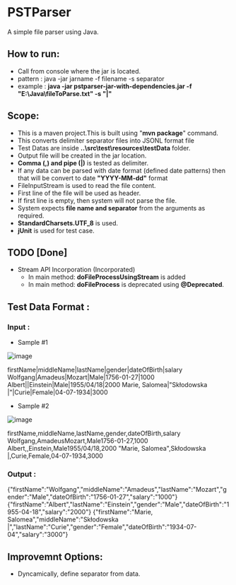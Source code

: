 # PSTParser

A simple file parser using Java.

## How to run:
-  Call from console where the jar is located.
-  pattern : java -jar jarname -f filename -s separator
-  example : **java -jar pstparser-jar-with-dependencies.jar -f "E:\\Java\\fileToParse.txt" -s "|"**

## Scope:
- This is a maven project.This is built using "**mvn package**" command.
- This converts delimiter separator files into JSONL format file
- Test Datas are inside **..\src\test\resources\testData** folder.
- Output file will be created in the jar location.
- **Comma (,) and pipe (|)** is tested as delimiter.
- If any data can be parsed with date format (defined date patterns) then that will be convert to date **"YYYY-MM-dd"** format
- FileInputStream is used to read the file content.
- First line of the file will be used as header.
- If first line is empty, then system will not parse the file.
- System expects **file name and separator** from the arguments as required. 
- **StandardCharsets.UTF_8** is used.
- **jUnit** is used for test case.

## TODO [Done]
- Stream API Incorporation (Incorporated)
  - In main method: **doFileProcessUsingStream** is added
  - In main method: **doFileProcess** is deprecated using **@Deprecated**.

## Test Data Format :

### Input : 

- Sample #1

![image](https://user-images.githubusercontent.com/75577090/184492655-2b62e202-3d34-4475-9292-f013c8747803.png)

firstName|middleName|lastName|gender|dateOfBirth|salary
Wolfgang|Amadeus|Mozart|Male|1756-01-27|1000
Albert||Einstein|Male|1955/04/18|2000
Marie, Salomea|"Skłodowska |"|Curie|Female|04-07-1934|3000

- Sample #2

![image](https://user-images.githubusercontent.com/75577090/184492720-6746f6d2-f4f7-40e0-9510-a81b1c69577d.png)

firstName,middleName,lastName,gender,dateOfBirth,salary
Wolfgang,AmadeusMozart,Male1756-01-27,1000
Albert,,Einstein,Male1955/04/18,2000
"Marie, Salomea",Skłodowska |,Curie,Female,04-07-1934,3000


### Output :

{"firstName":"Wolfgang","middleName":"Amadeus","lastName":"Mozart","gender":"Male","dateOfBirth":"1756-01-27","salary":"1000"}
{"firstName":"Albert","lastName":"Einstein","gender":"Male","dateOfBirth":"1955-04-18","salary":"2000"}
{"firstName":"Marie, Salomea","middleName":"Skłodowska |","lastName":"Curie","gender":"Female","dateOfBirth":"1934-07-04","salary":"3000"}


## Improvemnt Options:
- Dyncamically, define separator from data.

